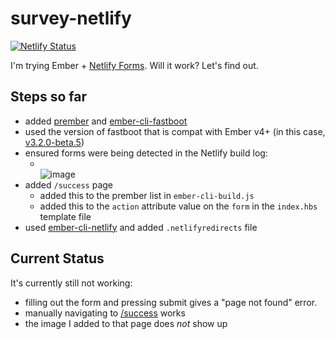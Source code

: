 # survey-netlify

[![Netlify Status](https://api.netlify.com/api/v1/badges/d187dc95-8608-436a-a4c0-0cdc0edbe671/deploy-status)](https://app.netlify.com/sites/ember-test-survey/deploys)

I'm trying Ember + [Netlify Forms](https://docs.netlify.com/forms/setup/). Will it work? Let's find out.

## Steps so far

- added [prember](https://github.com/ef4/prember) and [ember-cli-fastboot](https://github.com/ember-fastboot/ember-cli-fastboot)
- used the version of fastboot that is compat with Ember v4+ (in this case, [v3.2.0-beta.5](https://github.com/ember-fastboot/ember-cli-fastboot/releases/tag/v3.2.0-beta.5))
- ensured forms were being detected in the Netlify build log: 
  - <br>![image](https://user-images.githubusercontent.com/4587451/152862713-712ddb5b-cbe8-4bc3-a2b9-85efea0bc6c5.png)
- added `/success` page 
  - added this to the prember list in `ember-cli-build.js` 
  - added this to the `action` attribute value on the `form` in the `index.hbs` template file
- used [ember-cli-netlify](https://github.com/shipshapecode/ember-cli-netlify) and added `.netlifyredirects` file

## Current Status

It's currently still not working:

- filling out the form and pressing submit gives a "page not found" error.
- manually navigating to [/success](https://ember-test-survey.netlify.app/success/) works
- the image I added to that page does _not_ show up
